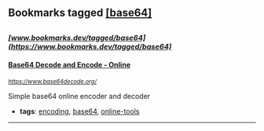 ## Bookmarks tagged [[base64]](https://www.bookmarks.dev/search?q=[base64])

_<sup><sup>[www.bookmarks.dev/tagged/base64](https://www.bookmarks.dev/tagged/base64)</sup></sup>_
---
#### [Base64 Decode and Encode - Online](https://www.base64decode.org/)
_<sup>https://www.base64decode.org/</sup>_

Simple base64 online encoder and decoder
* **tags**: [encoding](../tagged/encoding.md), [base64](../tagged/base64.md), [online-tools](../tagged/online-tools.md)
---
